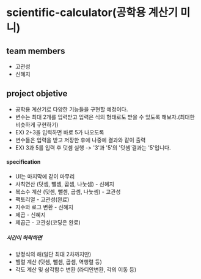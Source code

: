 # scientific-calculator(공학용 계산기 미니)
## team members
- 고관성
- 신혜지
## project objetive
- 공학용 계산기로 다양한 기능들을 구현할 예정이다.
- 변수는 최대 2개를 입력받고 입력은 식의 형태로도 받을 수 있도록 해보자.(최대한 비슷하게 구현하기)
- EX) 2+3을 입력하면 바로 5가 나오도록
- 변수들은 입력을 받고 저장한 후에 나중에 결과와 같이 출력
- EX) 3과 5를 입력 후 덧셈 실행 -> '3'과 '5'의 '덧셈'결과는 '5'입니다.
#### specification
- UI는 마지막에 같이 마무리
- 사칙연산 (덧셈, 뺄셈, 곱셈, 나눗셈) - 신혜지
- 복소수 계산 (덧셈, 뺄셈, 곱셈, 나눗셈) - 고관성
- 팩토리얼 - 고관성(완료)
- 지수와 로그 변환 - 신혜지
- 제곱 - 신혜지
- 제곱근 - 고관성(코딩은 완료)
##### 시간이 허락하면
- 방정식의 해(일단 최대 2차까지만)
- 핼렬 계산 (덧셈, 뺄셈, 곱셈, 역행렬 등)
- 각도 계산 및 삼각함수 변환 (라디안변환, 각의 이동 등)
